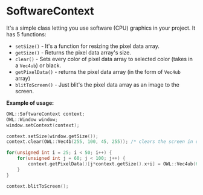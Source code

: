 # SoftwareContext
It's a simple class letting you use software (CPU) graphics in your project.
It has 5 functions:
- `setSize()` - It's a function for resizing the pixel data array.
- `getSize()` - Returns the pixel data array's size.
- `clear()` - Sets every color of pixel data array to selected color (takes in a `Vec4ub`) or black.
- `getPixelData()` - returns the pixel data array (in the form of `Vec4ub` array)
- `blitToScreen()` - Just blit's the pixel data array as an image to the screen. 

__Example of usage:__
```cpp
OWL::SoftwareContext context;
OWL::Window window;
window.setContext(context);

context.setSize(window.getSize());
context.clear(OWL::Vec4b(255, 100, 45, 255)); /* clears the screen in orange color */

for(unsigned int i = 25; i < 50; i++) {
	for(unsigned int j = 60; j < 100; j++) {
		context.getPixelData()[j*context.getSize().x+i] = OWL::Vec4ub(60, 90, 200, 255); /* Draws a blue rectangle */
	}
}

context.blitToScreen();
```